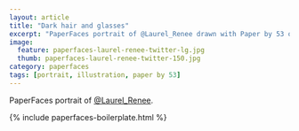 ```yaml
---
layout: article
title: "Dark hair and glasses"
excerpt: "PaperFaces portrait of @Laurel_Renee drawn with Paper by 53 on an iPad."
image: 
  feature: paperfaces-laurel-renee-twitter-lg.jpg
  thumb: paperfaces-laurel-renee-twitter-150.jpg
category: paperfaces
tags: [portrait, illustration, paper by 53]
---
```


PaperFaces portrait of [@Laurel_Renee](http://twitter.com/Laurel_Renee).

{% include paperfaces-boilerplate.html %}